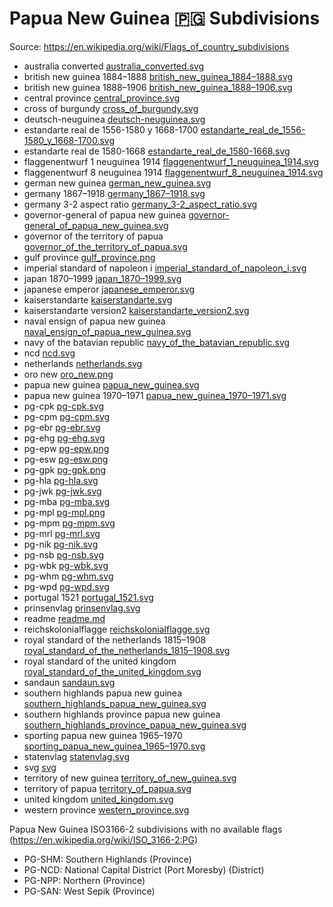 # Papua New Guinea 🇵🇬 Subdivisions

Source: https://en.wikipedia.org/wiki/Flags_of_country_subdivisions

* australia converted [australia_converted.svg](https://github.com/amckenna41/iso3166-flag-icons/blob/main/iso3166-2-icons/PG/australia_converted.svg)
* british new guinea 1884–1888 [british_new_guinea_1884–1888.svg](https://github.com/amckenna41/iso3166-flag-icons/blob/main/iso3166-2-icons/PG/british_new_guinea_1884–1888.svg)
* british new guinea 1888–1906 [british_new_guinea_1888–1906.svg](https://github.com/amckenna41/iso3166-flag-icons/blob/main/iso3166-2-icons/PG/british_new_guinea_1888–1906.svg)
* central province [central_province.svg](https://github.com/amckenna41/iso3166-flag-icons/blob/main/iso3166-2-icons/PG/central_province.svg)
* cross of burgundy [cross_of_burgundy.svg](https://github.com/amckenna41/iso3166-flag-icons/blob/main/iso3166-2-icons/PG/cross_of_burgundy.svg)
* deutsch-neuguinea [deutsch-neuguinea.svg](https://github.com/amckenna41/iso3166-flag-icons/blob/main/iso3166-2-icons/PG/deutsch-neuguinea.svg)
* estandarte real de 1556-1580 y 1668-1700 [estandarte_real_de_1556-1580_y_1668-1700.svg](https://github.com/amckenna41/iso3166-flag-icons/blob/main/iso3166-2-icons/PG/estandarte_real_de_1556-1580_y_1668-1700.svg)
* estandarte real de 1580-1668 [estandarte_real_de_1580-1668.svg](https://github.com/amckenna41/iso3166-flag-icons/blob/main/iso3166-2-icons/PG/estandarte_real_de_1580-1668.svg)
* flaggenentwurf 1 neuguinea 1914 [flaggenentwurf_1_neuguinea_1914.svg](https://github.com/amckenna41/iso3166-flag-icons/blob/main/iso3166-2-icons/PG/flaggenentwurf_1_neuguinea_1914.svg)
* flaggenentwurf 8 neuguinea 1914 [flaggenentwurf_8_neuguinea_1914.svg](https://github.com/amckenna41/iso3166-flag-icons/blob/main/iso3166-2-icons/PG/flaggenentwurf_8_neuguinea_1914.svg)
* german new guinea [german_new_guinea.svg](https://github.com/amckenna41/iso3166-flag-icons/blob/main/iso3166-2-icons/PG/german_new_guinea.svg)
* germany 1867–1918 [germany_1867–1918.svg](https://github.com/amckenna41/iso3166-flag-icons/blob/main/iso3166-2-icons/PG/germany_1867–1918.svg)
* germany 3-2 aspect ratio [germany_3-2_aspect_ratio.svg](https://github.com/amckenna41/iso3166-flag-icons/blob/main/iso3166-2-icons/PG/germany_3-2_aspect_ratio.svg)
* governor-general of papua new guinea [governor-general_of_papua_new_guinea.svg](https://github.com/amckenna41/iso3166-flag-icons/blob/main/iso3166-2-icons/PG/governor-general_of_papua_new_guinea.svg)
* governor of the territory of papua [governor_of_the_territory_of_papua.svg](https://github.com/amckenna41/iso3166-flag-icons/blob/main/iso3166-2-icons/PG/governor_of_the_territory_of_papua.svg)
* gulf province [gulf_province.png](https://github.com/amckenna41/iso3166-flag-icons/blob/main/iso3166-2-icons/PG/gulf_province.png)
* imperial standard of napoleon i [imperial_standard_of_napoleon_i.svg](https://github.com/amckenna41/iso3166-flag-icons/blob/main/iso3166-2-icons/PG/imperial_standard_of_napoleon_i.svg)
* japan 1870–1999 [japan_1870–1999.svg](https://github.com/amckenna41/iso3166-flag-icons/blob/main/iso3166-2-icons/PG/japan_1870–1999.svg)
* japanese emperor [japanese_emperor.svg](https://github.com/amckenna41/iso3166-flag-icons/blob/main/iso3166-2-icons/PG/japanese_emperor.svg)
* kaiserstandarte [kaiserstandarte.svg](https://github.com/amckenna41/iso3166-flag-icons/blob/main/iso3166-2-icons/PG/kaiserstandarte.svg)
* kaiserstandarte version2 [kaiserstandarte_version2.svg](https://github.com/amckenna41/iso3166-flag-icons/blob/main/iso3166-2-icons/PG/kaiserstandarte_version2.svg)
* naval ensign of papua new guinea [naval_ensign_of_papua_new_guinea.svg](https://github.com/amckenna41/iso3166-flag-icons/blob/main/iso3166-2-icons/PG/naval_ensign_of_papua_new_guinea.svg)
* navy of the batavian republic [navy_of_the_batavian_republic.svg](https://github.com/amckenna41/iso3166-flag-icons/blob/main/iso3166-2-icons/PG/navy_of_the_batavian_republic.svg)
* ncd [ncd.svg](https://github.com/amckenna41/iso3166-flag-icons/blob/main/iso3166-2-icons/PG/ncd.svg)
* netherlands [netherlands.svg](https://github.com/amckenna41/iso3166-flag-icons/blob/main/iso3166-2-icons/PG/netherlands.svg)
* oro new [oro_new.png](https://github.com/amckenna41/iso3166-flag-icons/blob/main/iso3166-2-icons/PG/oro_new.png)
* papua new guinea [papua_new_guinea.svg](https://github.com/amckenna41/iso3166-flag-icons/blob/main/iso3166-2-icons/PG/papua_new_guinea.svg)
* papua new guinea 1970–1971 [papua_new_guinea_1970–1971.svg](https://github.com/amckenna41/iso3166-flag-icons/blob/main/iso3166-2-icons/PG/papua_new_guinea_1970–1971.svg)
* pg-cpk [pg-cpk.svg](https://github.com/amckenna41/iso3166-flag-icons/blob/main/iso3166-2-icons/PG/pg-cpk.svg)
* pg-cpm [pg-cpm.svg](https://github.com/amckenna41/iso3166-flag-icons/blob/main/iso3166-2-icons/PG/pg-cpm.svg)
* pg-ebr [pg-ebr.svg](https://github.com/amckenna41/iso3166-flag-icons/blob/main/iso3166-2-icons/PG/pg-ebr.svg)
* pg-ehg [pg-ehg.svg](https://github.com/amckenna41/iso3166-flag-icons/blob/main/iso3166-2-icons/PG/pg-ehg.svg)
* pg-epw [pg-epw.png](https://github.com/amckenna41/iso3166-flag-icons/blob/main/iso3166-2-icons/PG/pg-epw.png)
* pg-esw [pg-esw.png](https://github.com/amckenna41/iso3166-flag-icons/blob/main/iso3166-2-icons/PG/pg-esw.png)
* pg-gpk [pg-gpk.png](https://github.com/amckenna41/iso3166-flag-icons/blob/main/iso3166-2-icons/PG/pg-gpk.png)
* pg-hla [pg-hla.svg](https://github.com/amckenna41/iso3166-flag-icons/blob/main/iso3166-2-icons/PG/pg-hla.svg)
* pg-jwk [pg-jwk.svg](https://github.com/amckenna41/iso3166-flag-icons/blob/main/iso3166-2-icons/PG/pg-jwk.svg)
* pg-mba [pg-mba.svg](https://github.com/amckenna41/iso3166-flag-icons/blob/main/iso3166-2-icons/PG/pg-mba.svg)
* pg-mpl [pg-mpl.png](https://github.com/amckenna41/iso3166-flag-icons/blob/main/iso3166-2-icons/PG/pg-mpl.png)
* pg-mpm [pg-mpm.svg](https://github.com/amckenna41/iso3166-flag-icons/blob/main/iso3166-2-icons/PG/pg-mpm.svg)
* pg-mrl [pg-mrl.svg](https://github.com/amckenna41/iso3166-flag-icons/blob/main/iso3166-2-icons/PG/pg-mrl.svg)
* pg-nik [pg-nik.svg](https://github.com/amckenna41/iso3166-flag-icons/blob/main/iso3166-2-icons/PG/pg-nik.svg)
* pg-nsb [pg-nsb.svg](https://github.com/amckenna41/iso3166-flag-icons/blob/main/iso3166-2-icons/PG/pg-nsb.svg)
* pg-wbk [pg-wbk.svg](https://github.com/amckenna41/iso3166-flag-icons/blob/main/iso3166-2-icons/PG/pg-wbk.svg)
* pg-whm [pg-whm.svg](https://github.com/amckenna41/iso3166-flag-icons/blob/main/iso3166-2-icons/PG/pg-whm.svg)
* pg-wpd [pg-wpd.svg](https://github.com/amckenna41/iso3166-flag-icons/blob/main/iso3166-2-icons/PG/pg-wpd.svg)
* portugal 1521 [portugal_1521.svg](https://github.com/amckenna41/iso3166-flag-icons/blob/main/iso3166-2-icons/PG/portugal_1521.svg)
* prinsenvlag [prinsenvlag.svg](https://github.com/amckenna41/iso3166-flag-icons/blob/main/iso3166-2-icons/PG/prinsenvlag.svg)
* readme [readme.md](https://github.com/amckenna41/iso3166-flag-icons/blob/main/iso3166-2-icons/PG/readme.md)
* reichskolonialflagge [reichskolonialflagge.svg](https://github.com/amckenna41/iso3166-flag-icons/blob/main/iso3166-2-icons/PG/reichskolonialflagge.svg)
* royal standard of the netherlands 1815–1908 [royal_standard_of_the_netherlands_1815–1908.svg](https://github.com/amckenna41/iso3166-flag-icons/blob/main/iso3166-2-icons/PG/royal_standard_of_the_netherlands_1815–1908.svg)
* royal standard of the united kingdom [royal_standard_of_the_united_kingdom.svg](https://github.com/amckenna41/iso3166-flag-icons/blob/main/iso3166-2-icons/PG/royal_standard_of_the_united_kingdom.svg)
* sandaun [sandaun.svg](https://github.com/amckenna41/iso3166-flag-icons/blob/main/iso3166-2-icons/PG/sandaun.svg)
* southern highlands papua new guinea [southern_highlands_papua_new_guinea.svg](https://github.com/amckenna41/iso3166-flag-icons/blob/main/iso3166-2-icons/PG/southern_highlands_papua_new_guinea.svg)
* southern highlands province papua new guinea [southern_highlands_province_papua_new_guinea.svg](https://github.com/amckenna41/iso3166-flag-icons/blob/main/iso3166-2-icons/PG/southern_highlands_province_papua_new_guinea.svg)
* sporting papua new guinea 1965–1970 [sporting_papua_new_guinea_1965–1970.svg](https://github.com/amckenna41/iso3166-flag-icons/blob/main/iso3166-2-icons/PG/sporting_papua_new_guinea_1965–1970.svg)
* statenvlag [statenvlag.svg](https://github.com/amckenna41/iso3166-flag-icons/blob/main/iso3166-2-icons/PG/statenvlag.svg)
* svg [svg](https://github.com/amckenna41/iso3166-flag-icons/blob/main/iso3166-2-icons/PG/svg)
* territory of new guinea [territory_of_new_guinea.svg](https://github.com/amckenna41/iso3166-flag-icons/blob/main/iso3166-2-icons/PG/territory_of_new_guinea.svg)
* territory of papua [territory_of_papua.svg](https://github.com/amckenna41/iso3166-flag-icons/blob/main/iso3166-2-icons/PG/territory_of_papua.svg)
* united kingdom [united_kingdom.svg](https://github.com/amckenna41/iso3166-flag-icons/blob/main/iso3166-2-icons/PG/united_kingdom.svg)
* western province [western_province.svg](https://github.com/amckenna41/iso3166-flag-icons/blob/main/iso3166-2-icons/PG/western_province.svg)

Papua New Guinea ISO3166-2 subdivisions with no available flags (https://en.wikipedia.org/wiki/ISO_3166-2:PG)

* PG-SHM: Southern Highlands (Province)
* PG-NCD: National Capital District (Port Moresby) (District)
* PG-NPP: Northern (Province)
* PG-SAN: West Sepik (Province)